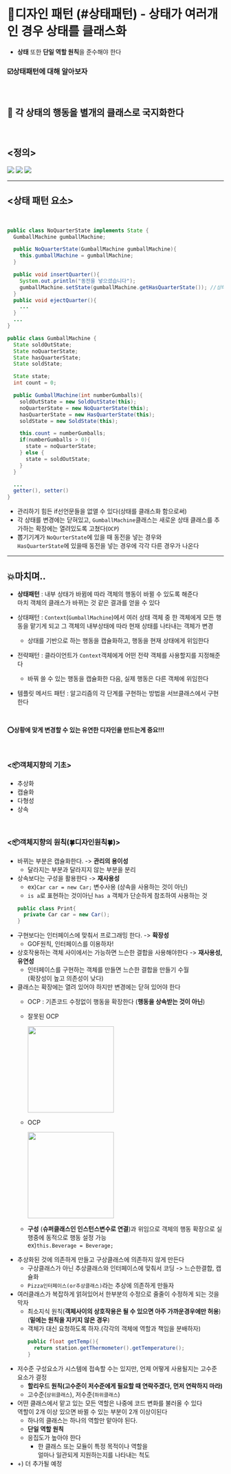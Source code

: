 # 💈디자인 패턴 (#상태패턴) - 상태가 여러개인 경우 상태를 클래스화
- **상태** 또한 **단일 역할 원칙**을 준수해야 한다

### ☑️상태패턴에 대해 알아보자  
<br/>

## 📌 각 상태의 행동을 별개의 클래스로 국지화한다

  
<br/>

## <정의> 
<img src="image/정의.png">



<img src="image/2.png">


<img src="image/3.png">

--------------



## <상태 패턴 요소>   

<br/>

```java
public class NoQuarterState implements State {
  GumballMachine gumballMachine;

  public NoQuarterState(GumballMachine gumballMachine){
    this.gumballMachine = gumballMachine;
  }

  public void insertQuarter(){
    System.out.println("동전을 넣으셨습니다");
    gumballMachine.setState(gumballMachine.getHasQuarterState()); //상태를 변경
  }
  public void ejectQuarter(){
    ...
  }
  ...
}

public class GumballMachine {
  State soldOutState;
  State noQuarterState;
  State hasQuarterState;
  State soldState;

  State state;
  int count = 0;

  public GumballMachine(int numberGumballs){
    soldOutState = new SoldOutState(this);
    noQuarterState = new NoQuarterState(this);
    hasQuarterState = new HasQuarterState(this);
    soldState = new SoldState(this);

    this.count = numberGumballs;
    if(numberGumballs > 0){
      state = noQuarterState;
    } else {
      state = soldOutState;
    }
  }

  ...
  getter(), setter()
}


```

- 관리하기 힘든 if선언문들을 없앨 수 있다(상태를 클래스화 함으로써)
- 각 상태를 변경에는 닫혀있고, `GumballMachine`클래스는 새로운 상태 클래스를 추가하는 확장에는 열려있도록 고쳤다(`OCP`)
- 뽑기기계가 `NoQurterState`에 있을 때 동전을 넣는 경우와<br> `HasQuarterState`에 있을때 동전을 넣는 경우에 각각 다른 경우가 나온다



----------------

## 💥마치며..  

- **상태패턴** : 내부 상태가 바뀜에 따라 객체의 행동이 바뀔 수 있도록 해준다 <br> 마치 객체의 클래스가 바뀌는 것 같은 결과를 얻을 수 있다

- 상태패턴 : `Context`(`GumballMachine`)에서 여러 상태 객체 중 한 객체에게 모든 행동을 맡기게 되고 그 객체의 내부상태에 따라 현재 상태를 나타내는 객체가 변경
  - 상태를 기반으로 하는 행동을 캡슐화하고, 행동을 현재 상태에게 위임한다

- 전략패턴 : 클라이언트가 `Context`객체에게 어떤 전략 객체를 사용할지를 지정해준다
  - 바꿔 쓸 수 있는 행동을 캡슐화한 다음, 실제 행동은 다른 객체에 위임한다
  
- 템플릿 메서드 패턴 : 알고리즘의 각 단계를 구현하는 방법을 서브클래스에서 구현한다


<br/>

__⭕상황에 맞게 변경할 수 있는 **유연한** 디자인을 만드는게 중요!!!__

<br/>

### <📦객체지향의 기초>
- 추상화
- 캡슐화
- 다형성
- 상속

<br/>


### <📦객체지향의 원칙(🍀디자인원칙🍀)>
- 바뀌는 부분은 캡슐화한다. -> **관리의 용이성**
    - 달라지는 부분과 달라지지 않는 부분을 분리
- 상속보다는 구성을 활용한다 -> **재사용성**
    - ex)`Car car = new Car;` 변수사용 (상속을 사용하는 것이 아닌)
    - `is a`로 표현하는 것이아닌 `has a` 객체가 단순하게 참조하여 사용하는 것
    ``` java
    public class Print{
      private Car car = new Car();
    }
    ```
- 구현보다는 인터페이스에 맞춰서 프로그래밍 한다. -> **확장성**
    - GOF원칙, 인터페이스를 이용하자!
- 상호작용하는 객체 사이에서는 가능하면 느슨한 결합을 사용해야한다 -> **재사용성, 유연성**
    - 인터페이스를 구현하는 객체를 만들면 느슨한 결합을 만들기 수월<br>(확장성이 높고 의존성이 낮다)
- 클래스는 확장에는 열려 있어야 하지만 변경에는 닫혀 있어야 한다
  - OCP : 기존코드 수정없이 행동을 확장한다 (**행동을 상속받는 것이 아닌**) 
  - 잘못된 OCP

    <img src = "image/ocp1.png" width = 200>

  - OCP
  
    <img src = "image/ocp2.png" width = 200>
    
  - **구성** (**슈퍼클래스인 인스턴스변수로 연결**)과 위임으로 객체의 행동 확장으로 실행중에 동적으로 행동 설정 가능<br>ex)`this.Beverage = Beverage;`
- 추상화된 것에 의존하게 만들고 구상클래스에 의존하지 않게 만든다
  - 구상클래스가 아닌 추상클래스와 인터페이스에 맞춰서 코딩 -> 느슨한결합, 캡슐화
  - `Pizza인터페이스(or추상클래스)`라는 추상에 의존하게 만들자
- 여러클래스가 복잡하게 얽혀있어서 한부분의 수정으로 줄줄이 수정하게 되는 것을 막자
  - 최소지식 원칙(**객체사이의 상호작용은 될 수 있으면 아주 가까운경우에만 허용**) (**밑에는 원칙을 지키지 않은 경우**)
  - 객체가 대신 요청하도록 하자.(각각의 객체에 역할과 책임을 분배하자)
    ```java
    public float getTemp(){
      return station.getThermometer().getTemperature();
    }
    ```
- 저수준 구성요소가 시스템에 접속할 수는 있지만, 언제 어떻게 사용될지는 고수준 요소가 결정
  - **할리우드 원칙(고수준이 저수준에게 필요할 때 연락주겠다, 먼저 연락하지 마라)**
  - 고수준(`상위클래스`), 저수준(`하위클래스`)
- 어떤 클래스에서 맡고 있는 모든 역할은 나중에 코드 변화를 불러올 수 있다<br> 역할이 2개 이상 있으면 바뀔 수 있는 부분이 2개 이상이된다
  - 하나의 클래스는 하나의 역할만 맡아야 된다.
  - **단일 역할 원칙**
  - 응집도가 높아야 한다
    - 한 클래스 또는 모듈이 특정 목적이나 역할을<br> 얼마나 일관되게 지원하는지를 나타내는 척도
- +) 더 추가될 예정


<br/>


